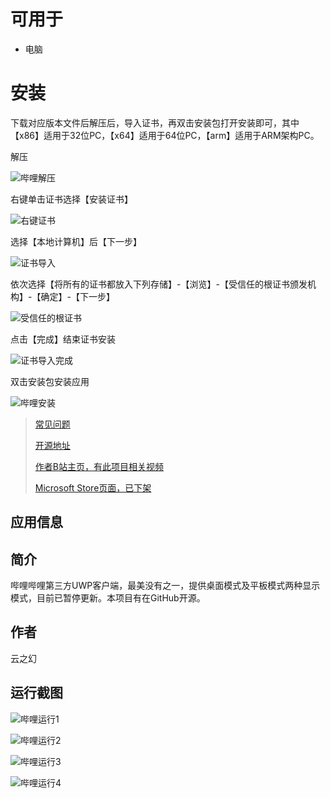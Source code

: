 # 可用于
- 电脑
# 安装
下载对应版本文件后解压后，导入证书，再双击安装包打开安装即可，其中【x86】适用于32位PC，【x64】适用于64位PC，【arm】适用于ARM架构PC。

解压

![哔哩解压](https://tvax4.sinaimg.cn/large/008fEidvgy1gncpb19ka0j30p108ggmc.jpg)

右键单击证书选择【安装证书】

![右键证书](https://tvax1.sinaimg.cn/large/008fEidvgy1gncpb3ca7pj30lp03574c.jpg)

选择【本地计算机】后【下一步】

![证书导入](https://tva3.sinaimg.cn/large/008fEidvgy1gnco0b2fo1j30lb0m20ty.jpg)

依次选择【将所有的证书都放入下列存储】-【浏览】-【受信任的根证书颁发机构】-【确定】-【下一步】

![受信任的根证书](https://tva4.sinaimg.cn/large/008fEidvgy1gnco090si5j30zs0n1414.jpg)

点击【完成】结束证书安装

![证书导入完成](https://tvax4.sinaimg.cn/large/008fEidvgy1gnco0b986ej30lb0m2dgo.jpg)

双击安装包安装应用

![哔哩安装](https://tva2.sinaimg.cn/large/008fEidvgy1gncpb0b9q5j30o50gvgmc.jpg)

> [常见问题](https://www.richasy.cn/document/bilibili/qa.html)
> 
> [开源地址](https://github.com/Richasy/BiliBili-UWP)
> 
> [作者B站主页，有此项目相关视频](https://space.bilibili.com/5992670/)
> 
> [Microsoft Store页面，已下架](https://www.microsoft.com/store/apps/9MVN4NSLT150)
> 
## 应用信息
## 简介
哔哩哔哩第三方UWP客户端，最美没有之一，提供桌面模式及平板模式两种显示模式，目前已暂停更新。本项目有在GitHub开源。
## 作者
云之幻
## 运行截图
![哔哩运行1](https://tva1.sinaimg.cn/large/008fEidvgy1gncpb1pj5hj312v0lvafx.jpg)

![哔哩运行2](https://tvax1.sinaimg.cn/large/008fEidvgy1gncpb23670j312v0lvjxg.jpg)

![哔哩运行3](https://tva4.sinaimg.cn/large/008fEidvgy1gncpb2fbgtj312v0lv0yg.jpg)

![哔哩运行4](https://tva2.sinaimg.cn/large/008fEidvgy1gncpb30bw1j312v0lv79v.jpg)